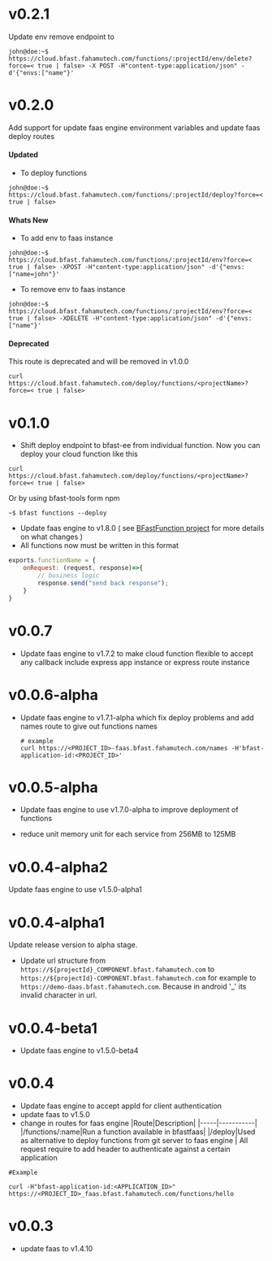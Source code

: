 # v0.2.1

Update env remove endpoint to
```shell script
john@doe:~$ https://cloud.bfast.fahamutech.com/functions/:projectId/env/delete?force=< true | false> -X POST -H"content-type:application/json" -d'{"envs:["name"}'
```

# v0.2.0

Add support for update faas engine environment variables and update faas deploy routes

#### Updated
* To deploy functions
```shell script
john@doe:~$ https://cloud.bfast.fahamutech.com/functions/:projectId/deploy?force=< true | false>
```

#### Whats New
* To add env to faas instance
```shell script
john@doe:~$ https://cloud.bfast.fahamutech.com/functions/:projectId/env?force=< true | false> -XPOST -H"content-type:application/json" -d'{"envs:["name=john"}'
```

* To remove env to faas instance
```shell script
john@doe:~$ https://cloud.bfast.fahamutech.com/functions/:projectId/env?force=< true | false> -XDELETE -H"content-type:application/json" -d'{"envs:["name"}'
```

#### Deprecated
This route is deprecated and will be removed in v1.0.0
```shell script
curl https://cloud.bfast.fahamutech.com/deploy/functions/<projectName>?force=< true | false>
```

# v0.1.0

* Shift deploy endpoint to bfast-ee from individual function. Now you 
can deploy your cloud function like this
```shell script
curl https://cloud.bfast.fahamutech.com/deploy/functions/<projectName>?force=< true | false>
```
Or by using bfast-tools form npm

```shell script
~$ bfast functions --deploy
```
* Update faas engine to v1.8.0 ( see [BFastFunction project](https://github.com/fahamutech/BFastFunction)  for more details on what changes )
* All functions now must be written in this format
```javascript
exports.functionName = {
    onRequest: (request, response)=>{
        // business logic
        response.send("send back response");
    }
}
``` 

# v0.0.7

* Update faas engine to v1.7.2 to make cloud function flexible to accept any callback include express app instance or express route instance

# v0.0.6-alpha

* Update faas engine to v1.7.1-alpha which fix deploy problems and 
add names route to give out functions names
   ```shell script
  # example
  curl https://<PROJECT_ID>-faas.bfast.fahamutech.com/names -H'bfast-application-id:<PROJECT_ID>'
   ```

# v0.0.5-alpha

* Update faas engine to use v1.7.0-alpha to improve deployment of functions

* reduce unit memory unit for each service from 256MB to 125MB

# v0.0.4-alpha2

Update faas engine to use v1.5.0-alpha1

# v0.0.4-alpha1

Update release version to alpha stage.

* Update url structure from `https://${projectId}_COMPONENT.bfast.fahamutech.com` to `https://${projectId}-COMPONENT.bfast.fahamutech.com` for example to `https://demo-daas.bfast.fahamutech.com`. Because in android '_' its invalid character in url.

# v0.0.4-beta1

* Update faas engine to v1.5.0-beta4

# v0.0.4

* Update faas engine to accept appId for client authentication
* update faas to v1.5.0
* change in routes for faas engine
    |Route|Description|
    |-----|-----------|
    |/functions/:name|Run a function available in bfastfaas|
    |/deploy|Used as alternative to deploy functions from git server to faas engine |
All request require to add header to authenticate against a certain application

```shell script
#Example

curl -H"bfast-application-id:<APPLICATION_ID>" https://<PROJECT_ID>_faas.bfast.fahamutech.com/functions/hello
```

# v0.0.3

* update faas to v1.4.10
